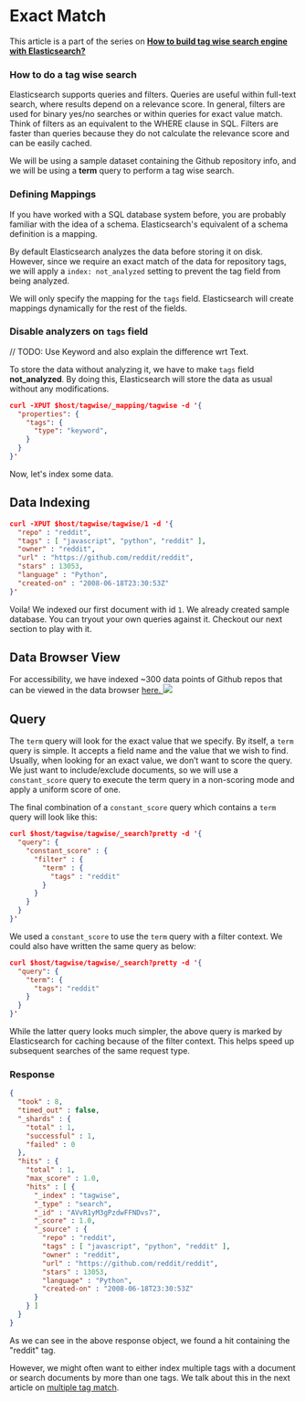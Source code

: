 # Exact Match

This article is a part of the series on [**How to build tag wise search engine with Elasticsearch?**](https://appbaseio.gitbooks.io/esc/content/tagwise-search/introduction.html)

### How to do a tag wise search

Elasticsearch supports queries and filters. Queries are useful within full-text search, where results depend on a relevance score. In general, filters are used for binary yes/no searches or within queries for exact value match. Think of filters as an equivalent to the WHERE clause in SQL. Filters are faster than queries because they do not calculate the relevance score and can be easily cached.

We will be using a sample dataset containing the Github repository info, and we will be using a **term** query to perform a tag wise search.

### Defining Mappings

If you have worked with a SQL database system before, you are probably familiar with the idea of a schema. Elasticsearch's equivalent of a schema definition is a mapping.

By default Elasticsearch analyzes the data before storing it on disk. However, since we require an exact match of the data for repository tags, we will apply a `index: not_analyzed` setting to prevent the tag field from being analyzed.

We will only specify the mapping for the `tags` field. Elasticsearch will create mappings dynamically for the rest of the fields.

### Disable analyzers on `tags` field

// TODO: Use Keyword and also explain the difference wrt Text.

To store the data without analyzing it, we have to make `tags` field **not\_analyzed**. By doing this, Elasticsearch will store the data as usual without any modifications.

```json
curl -XPUT $host/tagwise/_mapping/tagwise -d '{
  "properties": {
    "tags": {
      "type": "keyword",
    }
  }
}'
```

Now, let's index some data.

## Data Indexing

```json
curl -XPUT $host/tagwise/tagwise/1 -d '{
  "repo" : "reddit",
  "tags" : [ "javascript", "python", "reddit" ],
  "owner" : "reddit",
  "url" : "https://github.com/reddit/reddit",
  "stars" : 13053,
  "language" : "Python",
  "created-on" : "2008-06-18T23:30:53Z"
}'
```

Voila! We indexed our first document with id `1`. We already created sample database. You can tryout your own queries against it. Checkout our next section to play with it.

## Data Browser View

For accessibility, we have indexed ~300 data points of Github repos that can be viewed in the data browser [here. ![](http://i.imgur.com/x7nLB9s.png)](https://opensource.appbase.io/dejavu/live/#?input_state=XQAAAALsAAAAAAAAAAA9iIqnY-B2BnTZGEQz6wkFsfg8zEltX1Bae4VtdAEIGYBD3zva4XDAUUA9VTrYdZNLQd5JP0mLm4u5-Ie7D8qYvlBkqiI3yZnvcuRZPoM5wmYJTyyh-A3d-80gPrA7-YAOP1CjsElJ1Awvm7iOoQzYFWoNbFMzMRnLSrmyJf08HGhNiv-TDi-0N2SLrJ-iOAm2-0MLNsYdDFMc7va07VB2QiT6uDBzg3MVoV7a7L6bsXj06jwjF8DI8BFy4lYZ1Rkf_9VL4AA)

## Query

The `term` query will look for the exact value that we specify. By itself, a `term` query is simple. It accepts a field name and the value that we wish to find. Usually, when looking for an exact value, we don’t want to score the query. We just want to include/exclude documents, so we will use a `constant_score` query to execute the term query in a non-scoring mode and apply a uniform score of one.

The final combination of a `constant_score` query which contains a `term` query will look like this:

```json
curl $host/tagwise/tagwise/_search?pretty -d '{
  "query": {
    "constant_score" : {
      "filter" : {
        "term" : {
          "tags" : "reddit"
        }
      }
    }
  }
}'
```

We used a `constant_score` to use the `term` query with a filter context. We could also have written the same query as below:

```json
curl $host/tagwise/tagwise/_search?pretty -d '{
  "query": {
    "term": {
      "tags": "reddit"
    }
  }
}'
```

While the latter query looks much simpler, the above query is marked by Elasticsearch for caching because of the filter context. This helps speed up subsequent searches of the same request type.

### Response

```json
{
  "took" : 8,
  "timed_out" : false,
  "_shards" : {
    "total" : 1,
    "successful" : 1,
    "failed" : 0
  },
  "hits" : {
    "total" : 1,
    "max_score" : 1.0,
    "hits" : [ {
      "_index" : "tagwise",
      "_type" : "search",
      "_id" : "AVvR1yM3gPzdwFFNDvs7",
      "_score" : 1.0,
      "_source" : {
        "repo" : "reddit",
        "tags" : [ "javascript", "python", "reddit" ],
        "owner" : "reddit",
        "url" : "https://github.com/reddit/reddit",
        "stars" : 13053,
        "language" : "Python",
        "created-on" : "2008-06-18T23:30:53Z"
      }
    } ]
  }
}
```

As we can see in the above response object, we found a hit containing the "reddit" tag.

However, we might often want to either index multiple tags with a document or search documents by more than one tags. We talk about this in the next article on [multiple tag match](https://appbaseio.gitbooks.io/esc/content/tagwise-search/multiple-tag-match.html).
